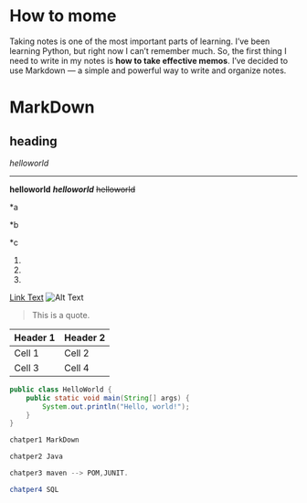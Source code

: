 # How to mome

Taking notes is one of the most important parts of learning.
I’ve been learning Python, but right now I can’t remember much.
So, the first thing I need to write in my notes is **how to take effective memos**.
I’ve decided to use Markdown — a simple and powerful way to write and organize notes.

# MarkDown
## heading
*helloworld*
***
**helloworld**
***helloworld***
~~helloworld~~

*a

*b

*c

1. 
2. 
3.
[Link Text](https://example.com)
![Alt Text](https://example.com/image.png)
> This is a quote.

| Header 1 | Header 2 |
|----------|----------|
| Cell 1   | Cell 2   |
| Cell 3   | Cell 4   |

```java
public class HelloWorld {
    public static void main(String[] args) {
        System.out.println("Hello, world!");
    }
}

chatper1 MarkDown

chatper2 Java

chatper3 maven --> POM,JUNIT.

chatper4 SQL
